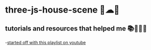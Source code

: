 # three-js-house-scene 🏡☁🌻

## tutorials and resources that helped me 📚👨‍🏫📖
-[started off with this playlist on youtube](https://www.youtube.com/watch?v=ABV1mK1CGOY&list=PL08jItIqOb2qyMOhtEUoLh100KpccQiRf)
